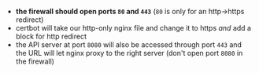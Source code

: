 * **the firewall should open ports `80` and `443`** (`80` is only for an http->https redirect)
* certbot will take our http-only nginx file and change it to https *and* add a block for http redirect
* the API server at port `8080` will also be accessed through port `443` and the URL will let nginx proxy to the right server (don't open port `8080` in the firewall)
